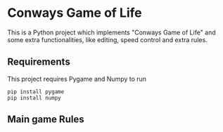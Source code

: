 # Conways Game of Life
This is a Python project which implements "Conways Game of Life" and some extra functionalities, like editing, speed control and extra rules.

## Requirements
This project requires Pygame and Numpy to run
```
pip install pygame
pip install numpy
```

## Main game Rules
